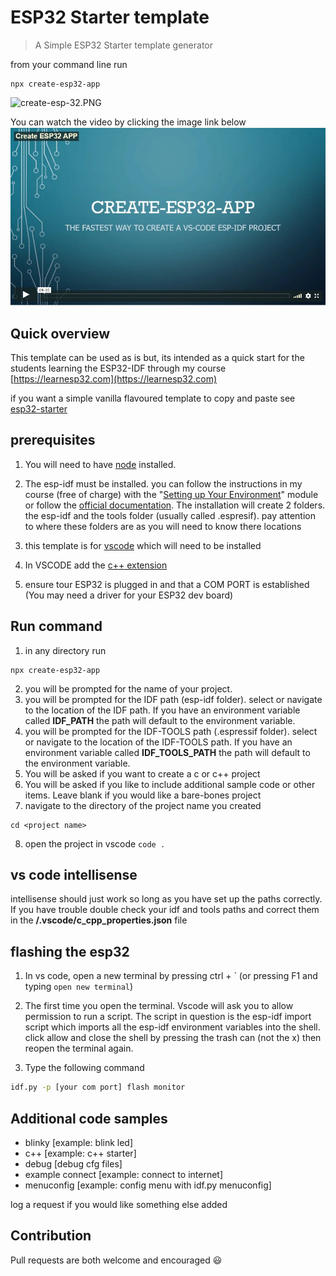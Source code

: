 
# ESP32 Starter template
>A Simple ESP32 Starter template generator 

from your command line run

```
npx create-esp32-app
```

![create-esp-32.PNG](./misc/create-esp32-app-v1.gif)

You can watch the video by clicking the image link below
[<img src="misc/create-esp-32.PNG">](https://www.learnesp32.com/2_create-esp32-app)

## Quick overview

This template can be used as is but, its intended as a quick start for the students learning the ESP32-IDF through my course [https://learnesp32.com](https://learnesp32.com)

if you want a simple vanilla flavoured template to copy and paste see [esp32-starter](https://github.com/Mair/esp32-starter)



## prerequisites

1. You will need to have [node](https://nodejs.org) installed.
2. The esp-idf must be installed. you can follow the instructions in my course (free of charge) with the "[Setting up Your Environment](https://www.learnesp32.com/2_introduction)" module or follow the [official documentation](https://docs.espressif.com/projects/esp-idf/en/latest/get-started/#step-1-set-up-the-toolchain). The installation will create 2 folders. the esp-idf and the tools folder (usually called .espresif). pay attention to where these folders are as you will need to know there locations

3. this template is for [vscode](https://code.visualstudio.com/download) which will need to be installed
4. In VSCODE add the [c++ extension](https://marketplace.visualstudio.com/items?itemName=ms-vscode.cpptools)

5. ensure tour ESP32 is plugged in and that a COM PORT is established (You may need a driver for your ESP32 dev board)

## Run command

1. in any directory run
```
npx create-esp32-app
```

2. you will be prompted for the name of your project.
3. you will be prompted for the IDF path (esp-idf folder). select or navigate to the location of the IDF path. If you have an environment variable called **IDF_PATH** the path will default to the environment variable.
3. you will be prompted for the IDF-TOOLS path (.espressif folder). select or navigate to the location of the IDF-TOOLS path. If you have an environment variable called **IDF_TOOLS_PATH** the path will default to the environment variable.
4. You will be asked if you want to create a c or c++ project
5. You will be asked if you like to include additional sample code or other items. Leave blank if you would like a bare-bones project
6. navigate to the directory of the project name you created
```
cd <project name>
```
8. open the project in vscode ```code .```

## vs code intellisense

intellisense should just work so long as you have set up the paths correctly. If you have trouble double check your idf and tools paths and correct them in the **/.vscode/c_cpp_properties.json** file
## flashing the esp32

1. In vs code, open a new terminal by pressing ctrl + \` (or pressing F1 and typing `open new terminal`)
2. The first time you open the terminal. Vscode will ask you to allow permission to run a script. The script in question is the esp-idf import script which imports all the esp-idf environment variables into the shell.
click allow and close the shell by pressing the trash can (not the x) then reopen the terminal again.

3. Type the following command

```bash
idf.py -p [your com port] flash monitor
```

## Additional code samples
* blinky [example: blink led]
* c++ [example: c++ starter]
* debug [debug cfg files]
* example connect [example: connect to internet]
* menuconfig [example: config menu with idf.py menuconfig]

log a request if you would like something else added

## Contribution
Pull requests are both welcome and encouraged 😃